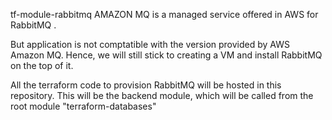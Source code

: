 tf-module-rabbitmq
AMAZON MQ is a managed service offered in AWS for RabbitMQ .

But application is not comptatible with the version provided by AWS Amazon MQ. Hence, we will still stick to creating a VM and install RabbitMQ on the top of it.

All the terraform code to provision RabbitMQ will be hosted in this repository. This will be the backend module, which will be called from the root module "terraform-databases"